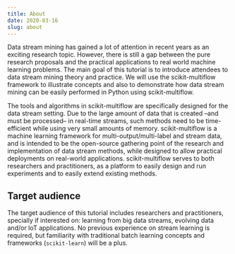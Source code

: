 ```yaml
---
title: About
date: 2020-03-16
slug: about
---
```


Data stream mining has gained a lot of attention in recent years as an exciting research topic. However, there is still a gap between the pure research proposals and the practical applications to real world machine learning problems. The main goal of this tutorial is to introduce attendees to data stream mining theory and practice. We will use the scikit-multiflow framework to illustrate concepts and also to demonstrate how data stream mining can be easily performed in Python using scikit-multiflow.

The tools and algorithms in scikit-multiflow are specifically designed for the data stream setting. Due to the large amount of data that is created –and must be processed– in real-time streams, such methods need to be time-efficient while using very small amounts of memory. scikit-multiflow is a machine learning framework for multi-output/multi-label and stream data, and is intended to be the open-source gathering point of the research and implementation of data stream methods, while designed to allow practical deployments on real-world applications. scikit-multiflow serves to both researchers and practitioners, as a platform to easily design and run experiments and to easily extend existing methods.

## Target audience

The target audience of this tutorial includes researchers and practitioners, specially if interested on: learning from big data streams, evolving data and/or IoT applications. No previous experience on stream learning is required, but familiarity with traditional batch learning concepts and frameworks (`scikit-learn`) will be a plus.
